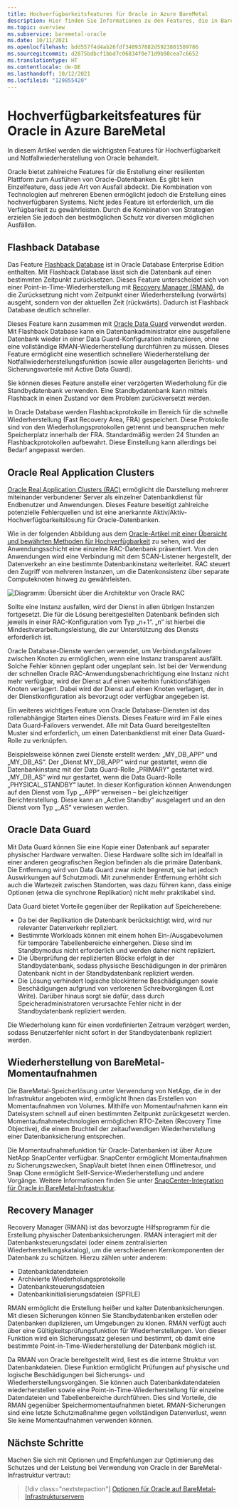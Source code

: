 ```yaml
---
title: Hochverfügbarkeitsfeatures für Oracle in Azure BareMetal
description: Hier finden Sie Informationen zu den Features, die in BareMetal für eine Oracle-Datenbank zur Verfügung stehen.
ms.topic: overview
ms.subservice: baremetal-oracle
ms.date: 10/11/2021
ms.openlocfilehash: bdd557f4d4ab26fdf348937882d5923801509786
ms.sourcegitcommit: d2875bdbcf1bbd7c06834f0e71d9b98cea7c6652
ms.translationtype: HT
ms.contentlocale: de-DE
ms.lasthandoff: 10/12/2021
ms.locfileid: "129855420"
---
```

# <a name="high-availability-features-for-oracle-on-azure-baremetal"></a>Hochverfügbarkeitsfeatures für Oracle in Azure BareMetal

In diesem Artikel werden die wichtigsten Features für Hochverfügbarkeit und Notfallwiederherstellung von Oracle behandelt.

Oracle bietet zahlreiche Features für die Erstellung einer resilienten Plattform zum Ausführen von Oracle-Datenbanken. Es gibt kein Einzelfeature, dass jede Art von Ausfall abdeckt. Die Kombination von Technologien auf mehreren Ebenen ermöglicht jedoch die Erstellung eines hochverfügbaren Systems. Nicht jedes Feature ist erforderlich, um die Verfügbarkeit zu gewährleisten. Durch die Kombination von Strategien erzielen Sie jedoch den bestmöglichen Schutz vor diversen möglichen Ausfällen. 

## <a name="flashback-database"></a>Flashback Database

Das Feature [Flashback Database](https://docs.oracle.com/en/database/oracle/oracle-database/21/rcmrf/FLASHBACK-DATABASE.html#GUID-584AC79A-40C5-45CA-8C63-DED3BE3A4511) ist in Oracle Database Enterprise Edition enthalten. Mit Flashback Database lässt sich die Datenbank auf einen bestimmten Zeitpunkt zurücksetzen. Dieses Feature unterscheidet sich von einer Point-in-Time-Wiederherstellung mit [Recovery Manager (RMAN)](https://docs.oracle.com/en/cloud/paas/db-backup-cloud/csdbb/performing-general-restore-and-recovery-operations.html), da die Zurücksetzung nicht vom Zeitpunkt einer Wiederherstellung (vorwärts) ausgeht, sondern von der aktuellen Zeit (rückwärts). Dadurch ist Flashback Database deutlich schneller.
 
Dieses Feature kann zusammen mit [Oracle Data Guard](https://docs.oracle.com/en/database/oracle/oracle-database/19/sbydb/preface.html#GUID-B6209E95-9DA8-4D37-9BAD-3F000C7E3590) verwendet werden. Mit Flashback Database kann ein Datenbankadministrator eine ausgefallene Datenbank wieder in einer Data Guard-Konfiguration instanziieren, ohne eine vollständige RMAN-Wiederherstellung durchführen zu müssen. Dieses Feature ermöglicht eine wesentlich schnellere Wiederherstellung der Notfallwiederherstellungsfunktion (sowie aller ausgelagerten Berichts- und Sicherungsvorteile mit Active Data Guard).
 
Sie können dieses Feature anstelle einer verzögerten Wiederholung für die Standbydatenbank verwenden. Eine Standbydatenbank kann mittels Flashback in einen Zustand vor dem Problem zurückversetzt werden.
 
In Oracle Database werden Flashbackprotokolle im Bereich für die schnelle Wiederherstellung (Fast Recovery Area, FRA) gespeichert. Diese Protokolle sind von den Wiederholungsprotokollen getrennt und beanspruchen mehr Speicherplatz innerhalb der FRA. Standardmäßig werden 24 Stunden an Flashbackprotokollen aufbewahrt. Diese Einstellung kann allerdings bei Bedarf angepasst werden.

## <a name="oracle-real-application-clusters"></a>Oracle Real Application Clusters

[Oracle Real Application Clusters (RAC)](https://docs.oracle.com/en/database/oracle/oracle-database/19/racad/introduction-to-oracle-rac.html#GUID-5A1B02A2-A327-42DD-A1AD-20610B2A9D92) ermöglicht die Darstellung mehrerer miteinander verbundener Server als einzelner Datenbankdienst für Endbenutzer und Anwendungen. Dieses Feature beseitigt zahlreiche potenzielle Fehlerquellen und ist eine anerkannte Aktiv/Aktiv-Hochverfügbarkeitslösung für Oracle-Datenbanken.

Wie in der folgenden Abbildung aus dem [Oracle-Artikel mit einer Übersicht und bewährten Methoden für Hochverfügbarkeit](https://docs.oracle.com/en/database/oracle/oracle-database/19/haovw/ha-features.html) zu sehen, wird der Anwendungsschicht eine einzelne RAC-Datenbank präsentiert. Von den Anwendungen wird eine Verbindung mit dem SCAN-Listener hergestellt, der Datenverkehr an eine bestimmte Datenbankinstanz weiterleitet. RAC steuert den Zugriff von mehreren Instanzen, um die Datenkonsistenz über separate Computeknoten hinweg zu gewährleisten.

![Diagramm: Übersicht über die Architektur von Oracle RAC](media/oracle-high-availability/oracle-real-application-clusters.png)

Sollte eine Instanz ausfallen, wird der Dienst in allen übrigen Instanzen fortgesetzt. Die für die Lösung bereitgestellten Datenbank befinden sich jeweils in einer RAC-Konfiguration vom Typ „n+1“. „n“ ist hierbei die Mindestverarbeitungsleistung, die zur Unterstützung des Diensts erforderlich ist.

Oracle Database-Dienste werden verwendet, um Verbindungsfailover zwischen Knoten zu ermöglichen, wenn eine Instanz transparent ausfällt. Solche Fehler können geplant oder ungeplant sein. Ist bei der Verwendung der schnellen Oracle RAC-Anwendungsbenachrichtigung eine Instanz nicht mehr verfügbar, wird der Dienst auf einen weiterhin funktionsfähigen Knoten verlagert. Dabei wird der Dienst auf einen Knoten verlagert, der in der Dienstkonfiguration als bevorzugt oder verfügbar angegeben ist.

Ein weiteres wichtiges Feature von Oracle Database-Diensten ist das rollenabhängige Starten eines Diensts. Dieses Feature wird im Falle eines Data Guard-Failovers verwendet. Alle mit Data Guard bereitgestellten Muster sind erforderlich, um einen Datenbankdienst mit einer Data Guard-Rolle zu verknüpfen.

Beispielsweise können zwei Dienste erstellt werden: „MY\_DB\_APP“ und „MY\_DB\_AS“. Der „Dienst MY\_DB\_APP“ wird nur gestartet, wenn die Datenbankinstanz mit der Data Guard-Rolle „PRIMARY“ gestartet wird. „MY\_DB\_AS“ wird nur gestartet, wenn die Data Guard-Rolle „PHYSICAL\_STANDBY“ lautet. In dieser Konfiguration können Anwendungen auf den Dienst vom Typ „\_APP“ verweisen – bei gleichzeitiger Berichterstellung. Diese kann an „Active Standby“ ausgelagert und an den Dienst vom Typ „\_AS“ verwiesen werden.

## <a name="oracle-data-guard"></a>Oracle Data Guard

Mit Data Guard können Sie eine Kopie einer Datenbank auf separater physischer Hardware verwalten. Diese Hardware sollte sich im Idealfall in einer anderen geografischen Region befinden als die primäre Datenbank. Die Entfernung wird von Data Guard zwar nicht begrenzt, sie hat jedoch Auswirkungen auf Schutzmodi. Mit zunehmender Entfernung erhöht sich auch die Wartezeit zwischen Standorten, was dazu führen kann, dass einige Optionen (etwa die synchrone Replikation) nicht mehr praktikabel sind.

Data Guard bietet Vorteile gegenüber der Replikation auf Speicherebene:

- Da bei der Replikation die Datenbank berücksichtigt wird, wird nur relevanter Datenverkehr repliziert.
- Bestimmte Workloads können mit einem hohen Ein-/Ausgabevolumen für temporäre Tabellenbereiche einhergehen. Diese sind im Standbymodus nicht erforderlich und werden daher nicht repliziert.
- Die Überprüfung der replizierten Blöcke erfolgt in der Standbydatenbank, sodass physische Beschädigungen in der primären Datenbank nicht in der Standbydatenbank repliziert werden.
- Die Lösung verhindert logische blockinterne Beschädigungen sowie Beschädigungen aufgrund von verlorenen Schreibvorgängen (Lost Write). Darüber hinaus sorgt sie dafür, dass durch Speicheradministratoren verursachte Fehler nicht in der Standbydatenbank repliziert werden.

Die Wiederholung kann für einen vordefinierten Zeitraum verzögert werden, sodass Benutzerfehler nicht sofort in der Standbydatenbank repliziert werden.

## <a name="baremetal-snapshot-recovery"></a>Wiederherstellung von BareMetal-Momentaufnahmen

Die BareMetal-Speicherlösung unter Verwendung von NetApp, die in der Infrastruktur angeboten wird, ermöglicht Ihnen das Erstellen von Momentaufnahmen von Volumes. Mithilfe von Momentaufnahmen kann ein Dateisystem schnell auf einen bestimmten Zeitpunkt zurückgesetzt werden. Momentaufnahmetechnologien ermöglichen RTO-Zeiten (Recovery Time Objective), die einem Bruchteil der zeitaufwendigen Wiederherstellung einer Datenbanksicherung entsprechen.

Die Momentaufnahmefunktion für Oracle-Datenbanken ist über Azure NetApp SnapCenter verfügbar. SnapCenter ermöglicht Momentaufnahmen zu Sicherungszwecken, SnapVault bietet Ihnen einen Offlinetresor, und Snap Clone ermöglicht Self-Service-Wiederherstellung und andere Vorgänge. Weitere Informationen finden Sie unter [SnapCenter-Integration für Oracle in BareMetal-Infrastruktur](netapp-snapcenter-integration-oracle-baremetal.md).

## <a name="recovery-manager"></a>Recovery Manager

Recovery Manager (RMAN) ist das bevorzugte Hilfsprogramm für die Erstellung physischer Datenbanksicherungen. RMAN interagiert mit der Datenbanksteuerungsdatei (oder einem zentralisierten Wiederherstellungskatalog), um die verschiedenen Kernkomponenten der Datenbank zu schützen. Hierzu zählen unter anderem:

- Datenbankdatendateien
- Archivierte Wiederholungsprotokolle
- Datenbanksteuerungsdateien
- Datenbankinitialisierungsdateien (SPFILE)

RMAN ermöglicht die Erstellung heißer und kalter Datenbanksicherungen. Mit diesen Sicherungen können Sie Standbydatenbanken erstellen oder Datenbanken duplizieren, um Umgebungen zu klonen. RMAN verfügt auch über eine Gültigkeitsprüfungsfunktion für Wiederherstellungen. Von dieser Funktion wird ein Sicherungssatz gelesen und bestimmt, ob damit eine bestimmte Point-in-Time-Wiederherstellung der Datenbank möglich ist.

Da RMAN von Oracle bereitgestellt wird, liest es die interne Struktur von Datenbankdateien. Diese Funktion ermöglicht Prüfungen auf physische und logische Beschädigungen bei Sicherungs- und Wiederherstellungsvorgängen. Sie können auch Datenbankdatendateien wiederherstellen sowie eine Point-in-Time-Wiederherstellung für einzelne Datendateien und Tabellenbereiche durchführen. Dies sind Vorteile, die RMAN gegenüber Speichermomentaufnahmen bietet. RMAN-Sicherungen sind eine letzte Schutzmaßnahme gegen vollständigen Datenverlust, wenn Sie keine Momentaufnahmen verwenden können.

## <a name="next-steps"></a>Nächste Schritte

Machen Sie sich mit Optionen und Empfehlungen zur Optimierung des Schutzes und der Leistung bei Verwendung von Oracle in der BareMetal-Infrastruktur vertraut:

> [!div class="nextstepaction"]
> [Optionen für Oracle auf BareMetal-Infrastrukturservern](options-considerations-high-availability.md)

